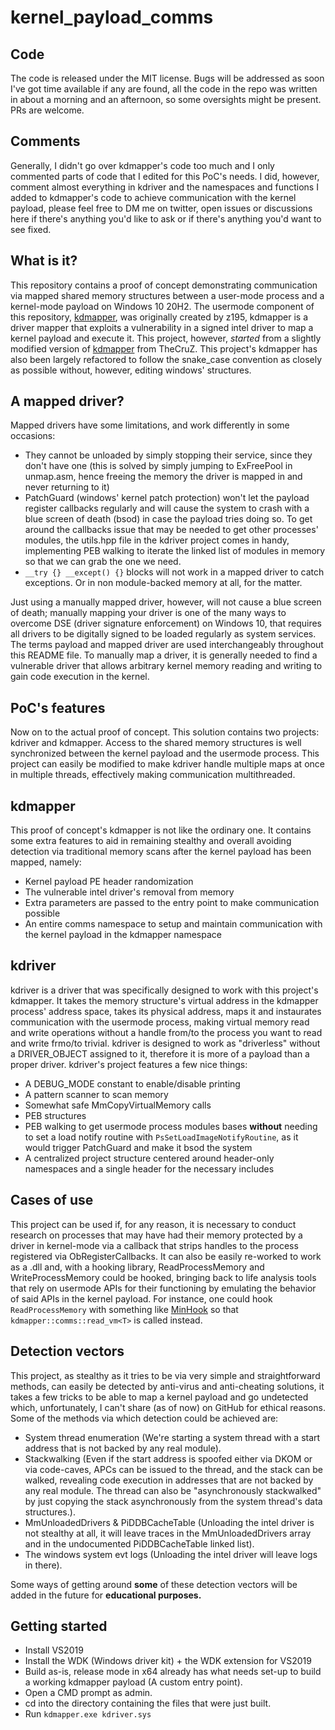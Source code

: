 # kernel_payload_comms

## Code
The code is released under the MIT license. Bugs will be addressed as soon I've got time available if any are found, all the code in the repo was written in about a morning and an afternoon, so some oversights might be present. PRs are welcome.

## Comments
Generally, I didn't go over kdmapper's code too much and I only commented parts of code that I edited for this PoC's needs. I did, however, comment almost everything in kdriver and the namespaces and functions I added to kdmapper's code to achieve communication with the kernel payload, please feel free to DM me on twitter, open issues or discussions here if there's anything you'd like to ask or if there's anything you'd want to see fixed.

## What is it?
This repository contains a proof of concept demonstrating communication via mapped shared memory structures between a user-mode process and a kernel-mode payload on Windows 10 20H2. The usermode component of this repository, [kdmapper](https://github.com/z175/kdmapper), was originally created by z195, kdmapper is a driver mapper that exploits a vulnerability in a signed intel driver to map a kernel payload and execute it. This project, however, *started* from a slightly modified version of [kdmapper](https://github.com/TheCruZ/kdmapper-1803-20H2) from TheCruZ. This project's kdmapper has also been largely refactored to follow the snake_case convention as closely as possible without, however, editing windows' structures.

## A mapped driver?
Mapped drivers have some limitations, and work differently in some occasions: 
- They cannot be unloaded by simply stopping their service, since they don't have one (this is solved by simply jumping to ExFreePool in unmap.asm, hence freeing the memory the driver is mapped in and never returning to it)
- PatchGuard (windows' kernel patch protection) won't let the payload register callbacks regularly and will cause the system to crash with a blue screen of death (bsod) in case the payload tries doing so. To get around the callbacks issue that may be needed to get other processes' modules, the utils.hpp file in the kdriver project comes in handy, implementing PEB walking to iterate the linked list of modules in memory so that we can grab the one we need. 
- `__try {} __except() {}` blocks will not work in a mapped driver to catch exceptions. Or in non module-backed memory at all, for the matter.

Just using a manually mapped driver, however, will not cause a blue screen of death; manually mapping your driver is one of the many ways to overcome DSE (driver signature enforcement) on Windows 10, that requires all drivers to be digitally signed to be loaded regularly as system services. The terms payload and mapped driver are used interchangeably throughout this README file. To manually map a driver, it is generally needed to find a vulnerable driver that allows arbitrary kernel memory reading and writing to gain code execution in the kernel.

## PoC's features
Now on to the actual proof of concept. This solution contains two projects: kdriver and kdmapper. Access to the shared memory structures is well synchronized between the kernel payload and the usermode process. This project can easily be modified to make kdriver handle multiple maps at once in multiple threads, effectively making communication multithreaded.

## kdmapper
This proof of concept's kdmapper is not like the ordinary one. It contains some extra features to aid in remaining stealthy and overall avoiding detection via traditional memory scans after the kernel payload has been mapped, namely:

- Kernel payload PE header randomization
- The vulnerable intel driver's removal from memory
- Extra parameters are passed to the entry point to make communication possible
- An entire comms namespace to setup and maintain communication with the kernel payload in the kdmapper namespace

## kdriver
kdriver is a driver that was specifically designed to work with this project's kdmapper. It takes the memory structure's virtual address in the kdmapper process' address space, takes its physical address, maps it and instaurates communication with the usermode process, making virtual memory read and write operations without a handle from/to the process you want to read and write frmo/to trivial. kdriver is designed to work as "driverless" without a DRIVER_OBJECT assigned to it, therefore it is more of a payload than a proper driver. kdriver's project features a few nice things:

- A DEBUG_MODE constant to enable/disable printing
- A pattern scanner to scan memory
- Somewhat safe MmCopyVirtualMemory calls
- PEB structures
- PEB walking to get usermode process modules bases **without** needing to set a load notify routine with `PsSetLoadImageNotifyRoutine`, as it would trigger PatchGuard and make it bsod the system
- A centralized project structure centered around header-only namespaces and a single header for the necessary includes

## Cases of use
This project can be used if, for any reason, it is necessary to conduct research on processes that may have had their memory protected by a driver in kernel-mode via a callback that strips handles to the process registered via ObRegisterCallbacks. It can also be easily re-worked to work as a .dll and, with a hooking library, ReadProcessMemory and WriteProcessMemory could be hooked, bringing back to life analysis tools that rely on usermode APIs for their functioning by emulating the behavior of said APIs in the kernel payload. For instance, one could hook `ReadProcessMemory` with something like [MinHook](https://github.com/TsudaKageyu/minhook) so that `kdmapper::comms::read_vm<T>` is called instead.

## Detection vectors
This project, as stealthy as it tries to be via very simple and straightforward methods, can easily be detected by anti-virus and anti-cheating solutions, it takes a few tricks to be able to map a kernel payload and go undetected which, unfortunately, I can't share (as of now) on GitHub for ethical reasons. Some of the methods via which detection could be achieved are:

- System thread enumeration (We're starting a system thread with a start address that is not backed by any real module).
- Stackwalking (Even if the start address is spoofed either via DKOM or via code-caves, APCs can be issued to the thread, and the stack can be walked, revealing code execution in addresses that are not backed by any real module. The thread can also be "asynchronously stackwalked" by just copying the stack asynchronously from the system thread's data structures.).
- MmUnloadedDrivers & PiDDBCacheTable (Unloading the intel driver is not stealthy at all, it will leave traces in the MmUnloadedDrivers array and in the undocumented PiDDBCacheTable linked list).
- The windows system evt logs (Unloading the intel driver will leave logs in there).

Some ways of getting around **some** of these detection vectors will be added in the future for **educational purposes.**

## Getting started
- Install VS2019
- Install the WDK (Windows driver kit) + the WDK extension for VS2019
- Build as-is, release mode in x64 already has what needs set-up to build a working kdmapper payload (A custom entry point).
- Open a CMD prompt as admin.
- cd into the directory containing the files that were just built.
- Run `kdmapper.exe kdriver.sys`
